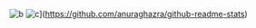 ![b](https://github-readme-stats.vercel.app/api?username=Hyyuns&show_icons=true&theme=dark)
![c](https://github-readme-stats.vercel.app/api/top-langs/?username=Hyyuns)](https://github.com/anuraghazra/github-readme-stats)
